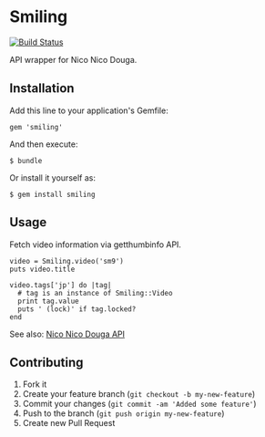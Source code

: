 # Smiling

[![Build Status](http://travis-ci.org/qnyp/smiling.png)](http://travis-ci.org/qnyp/smiling)

API wrapper for Nico Nico Douga.

## Installation

Add this line to your application's Gemfile:

    gem 'smiling'

And then execute:

    $ bundle

Or install it yourself as:

    $ gem install smiling

## Usage

Fetch video information via getthumbinfo API.

    video = Smiling.video('sm9')
    puts video.title

    video.tags['jp'] do |tag|
      # tag is an instance of Smiling::Video
      print tag.value
      puts ' (lock)' if tag.locked?
    end

See also: [Nico Nico Douga API](http://dic.nicovideo.jp/a/%E3%83%8B%E3%82%B3%E3%83%8B%E3%82%B3%E5%8B%95%E7%94%BBapi)

## Contributing

1. Fork it
2. Create your feature branch (`git checkout -b my-new-feature`)
3. Commit your changes (`git commit -am 'Added some feature'`)
4. Push to the branch (`git push origin my-new-feature`)
5. Create new Pull Request
